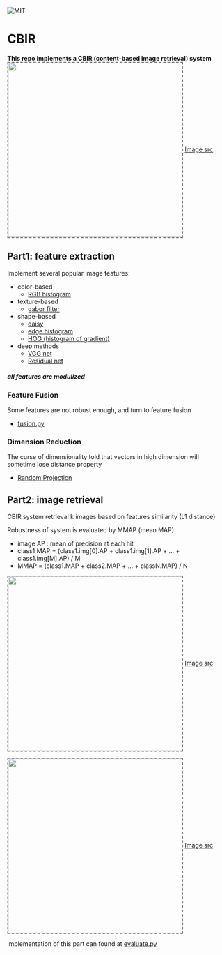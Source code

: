 ![MIT](https://badges.frapsoft.com/os/mit/mit.svg?v=102)

# CBIR 
__This repo implements a CBIR (content-based image retrieval) system__
<img align='center' style="border-color:gray;border-width:2px;border-style:dashed"   src='https://github.com/brianhuang1019/CBIR/blob/img/CBIR.png' padding='5px' height="400px"></img>
<a href='https://winstonhsu.info/2017f-mmai/'>Image src</a>


## Part1: feature extraction

Implement several popular image features:
- color-based
  - [RGB histogram](https://github.com/brianhuang1019/CBIR/blob/master/src/color.py)
- texture-based
  - [gabor filter](https://github.com/brianhuang1019/CBIR/blob/master/src/gabor.py)
- shape-based
  - [daisy](https://github.com/brianhuang1019/CBIR/blob/master/src/daisy.py)
  - [edge histogram](https://github.com/brianhuang1019/CBIR/blob/master/src/edge.py)
  - [HOG (histogram of gradient)](https://github.com/brianhuang1019/CBIR/blob/master/src/HOG.py)
- deep methods
  - [VGG net](https://github.com/brianhuang1019/CBIR/blob/master/src/vggnet.py)
  - [Residual net](https://github.com/brianhuang1019/CBIR/blob/master/src/resnet.py)

##### *all features are modulized*

### Feature Fusion
Some features are not robust enough, and turn to feature fusion
- [fusion.py](https://github.com/brianhuang1019/CBIR/blob/master/src/fusion.py)

### Dimension Reduction
The curse of dimensionality told that vectors in high dimension will sometime lose distance property
- [Random Projection](https://github.com/brianhuang1019/CBIR/blob/master/src/random_projection.py)


## Part2: image retrieval

CBIR system retrieval k images based on features similarity (L1 distance)

Robustness of system is evaluated by MMAP (mean MAP)

- image AP   : mean of precision at each hit
- class1 MAP = (class1.img[0].AP + class1.img[1].AP + ... + class1.img[M].AP) / M
- MMAP       = (class1.MAP + class2.MAP + ... + classN.MAP) / N

<img align='center' style="border-color:gray;border-width:2px;border-style:dashed"   src='https://github.com/brianhuang1019/CBIR/blob/img/AP.png' padding='5px' height="400px"></img>
<a href='http://web.stanford.edu/class/cs276/handouts/EvaluationNew-handout-1-per.pdf'>Image src</a>

<img align='center' style="border-color:gray;border-width:2px;border-style:dashed"   src='https://github.com/brianhuang1019/CBIR/blob/img/MAP.png' padding='5px' height="400px"></img>
<a href='http://web.stanford.edu/class/cs276/handouts/EvaluationNew-handout-1-per.pdf'>Image src</a>

implementation of this part can found at [evaluate.py](https://github.com/brianhuang1019/CBIR/blob/master/src/evaluate.py)
